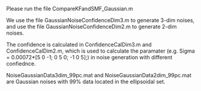 Please run the file CompareKFandSMF_Gaussian.m

We use the file GaussianNoiseConfidenceDim3.m to generate 3-dim noises, and use the file GaussianNoiseConfidenceDim2.m to generate 2-dim noises.

The confidence is calculated in ConfidenceCalDim3.m and ConfidenceCalDim2.m, which is used to calculate the paramater (e.g. Sigma = 0.00072*[5 0 -1; 0 5 0; -1 0 5];) in noise generation with different confiednce.

NoiseGaussianData3dim_99pc.mat and NoiseGaussianData2dim_99pc.mat are Gaussian noises with 99% data located in the ellipsoidal set.
